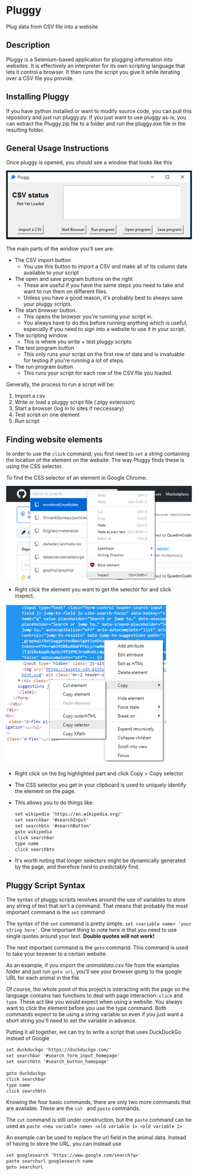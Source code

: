 # Pluggy
Plug data from CSV file into a website

## Description
Pluggy is a Selenium-based application for plugging information into websites. 
It is effectively an interpreter for its own scripting language that lets it control a browser.
It then runs the script you give it while iterating over a CSV file you provide.
 
## Installing Pluggy

If you have python installed or want to modify source code, you can pull this repository and just run pluggy.py. 
If you just want to use pluggy as-is, you can extract the Pluggy.zip file to a folder and run the pluggy.exe file in the resulting folder.

## General Usage Instructions
Once pluggy is opened, you should see a window that looks like this

![alt text](window.PNG "Pluggy Main Window")

The main parts of the window you'll see are:
* The CSV import button
    * You use this button to import a CSV and make all of its column data available to your script
* The open and save program buttons on the right
    * These are useful if you have the same steps you need to take and want to run them on different files.
    * Unless you have a good reason, it's probably best 
    to always save your pluggy scripts. 
* The start browser button. 
    * This opens the browser you're running your script in. 
    * You always have to do this before running anything which is useful, 
    especially if you need to sign into a website to use it in your script. 
* The scripting window
    * This is where you write + test pluggy scripts
* The test program button
    * This only runs your script on the first row of data and is invaluable for testing if you're running a lot of steps. 
* The run program button
    * This runs your script for each row of the CSV file you loaded. 

Generally, the process to run a script will be:
1. Import a csv
2. Write or load a pluggy script file (.plgy extension)
3. Start a browser (log in to sites if neccessary)
4. Test script on one element
5. Run script

## Finding website elements

In order to use the ```click``` command, you first need to ```set``` a string containing the location of the element on the website. 
The way Pluggy finds these is using the CSS selector. 

To find the CSS selector of an element in Google Chrome:

![alt text](githubsearch_inspect.PNG "Pluggy Main Window")
* Right click the element you want to get the selector for and click inspect. 

![alt text](copyselector.PNG "Pluggy Main Window")
* Right click on the big highlighted part and click Copy > Copy selector
* The CSS selector you get in your clipboard is used to uniquely identify the element on the page. 


* This allows you to do things like:

    ```
    set wikipedia 'https://en.wikipedia.org/'
    set searchbar '#searchInput'
    set searchbtn '#searchButton'
    goto wikipedia
    click searchbar
    type name
    click searchbtn
    ```

* It's worth noting that longer selectors might be dynamically generated by the page, and therefore hard to predictably find. 

## Pluggy Script Syntax

The syntax of pluggy scripts revolves around the use of variables to store any string of text that isn't a command. 
That means that probably the most important command is the ```set``` command

The syntax of the ```set``` command is pretty simple. ```set <variable name> 'your string here'```.
One important thing to note here is that you need to use single quotes around your text. **Double quotes will not work!**

The next important command is the ```goto``` command. This command is used to take your browser to a certain website.

As an example, if you import the *animaldata.csv* file from the examples folder and just run ```goto url```, 
you'll see your browser going to the google URL for each animal in the file. 

Of course, the whole point of this project is interacting with the page so the language contains two functions to
deal with page interaction: ```click``` and ```type```. These act like you would expect when using a website. 
You always want to click the element before you use the type command. Both commands expect to be using a string variable
so even if you just want a short string you'll need to set the variable in advance.

Putting it all together, we can try to write a script that uses DuckDuckGo instead of Google

```
set duckduckgo 'https://duckduckgo.com/'
set searchbar '#search_form_input_homepage'
set searchbtn '#search_button_homepage'

goto duckduckgo
click searchbar
type name
click searchbtn
```

Knowing the four basic commands, there are only two more commands that are available. These are the ```cut ``` and ```paste``` commands. 

The ```cut``` command is still under construction, but the ```paste``` command can be used as
 ```paste <new variable name> <old variable 1> <old variable 2>```
 
 An example can be used to replace the url field in the animal data. Instead of having to store the URL, you can instead use
 
 ```
 set googlesearch 'https://www.google.com/search?q='
 paste searchurl googlesearch name
 goto searchurl
 ```
 